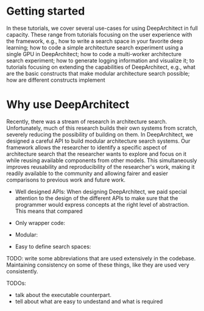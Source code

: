 
# Getting started



In these tutorials, we cover several use-cases for using DeepArchitect in full
capacity.
These range from tutorials focusing on the user experience with the framework,
e.g.,
how to write a search space in your favorite deep learning;
how to code a simple architecture search experiment using a single GPU in DeepArchitect;
how to code a multi-worker architecture search experiment;
how to generate logging information and visualize it;
to tutorials focusing on extending the capabilities of DeepArchitect, e.g.,
what are the basic constructs that make modular architecture search possible;
how are different constructs implement


# Why use DeepArchitect

Recently, there was a stream of research in architecture search.
Unfortunately, much of this research builds their own systems from scratch,
severely reducing the possibility of building on them.
In DeepArchitect, we designed a careful API to build modular architecture search systems.
Our framework allows the researcher to identify a specific aspect of architecture
search that the researcher wants to explore and focus on it while reusing
available components from other models.
This simultaneously improves reusability and reproducibility of the researcher's
work, making it readily available to the community and allowing fairer and
easier comparisons to previous work and future work.

- Well designed APIs:
When designing DeepArchitect, we paid special attention to the design of the
different APIs to make sure that the programmer would express concepts at the
right level of abstraction. This means that compared

- Only wrapper code:
- Modular:
- Easy to define search spaces:


<!-- The tutorial series is meant to get the user up to speed with using the
framework and understanding the underlying concepts.

README can say what concepts are used in each of the different models.
I think that is important.

Single GPU.

Talk about multiple workers later in the codebase. what can I do here.

 -->

TODO: write some abbreviations that are used extensively in the codebase.
Maintaining consistency on some of these things, like they are used
very consistently.


TODOs:
* talk about the executable counterpart.
* tell about what are easy to undestand and what is required